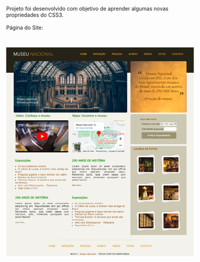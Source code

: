 Projeto foi desenvolvido com objetivo de aprender algumas novas propriedades do CSS3.
<br><br>
Página do Site:

<br>

![pagina-principal](./preview/projeto-museu-nacional.PNG)
